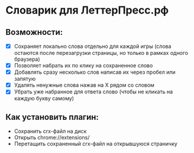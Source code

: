 Словарик для ЛеттерПресс.рф
===========================

Возможности:
------------
- [x] Сохраняет локально слова отдельно для каждой игры (слова остаются после перезагрузки страницы, но только в рамках одного браузера)
- [x] Позволяет набрать их по клику на сохраненное слово
- [x] Добавлять сразу несколько слов написав их через пробел или запятую
- [x] Удалять ненужные слова нажав на X рядом со словом
- [x] Убрать уже набранное для ответа слово (чтобы не кликать на каждую букву самому)

Как установить плагин:
----------------------

* Сохранить crx-файл на диск
* Открыть chrome://extensions/
* Перетащить сохраненный crx-файл на открывшуюся страничку